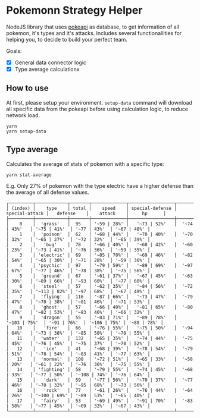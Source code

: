 # Pokemonn Strategy Helper

NodeJS library that uses [pokeapi](https://pokeapi.co) as database, to get information of all pokemon, it's types and it's attacks. Includes several functionallities for helping you, to decide to build your perfect team.

Goals:
- [x] General data connector logic
- [x] Type average calculationx

## How to use
At first, please setup your environment. `setup-data` command will download all specific data from the pokeapi before using calculation logic, to reduce network load.

```
yarn
yarn setup-data
```

## Type average
Calculates the average of stats of pokemon with a specific type:

```
yarn stat-average
```

E.g. Only 27% of pokemon with the type electric have a higher defense than the average of all defense values.

```
┌─────────┬────────────┬───────┬─────────────┬─────────────────┬────────────────┬──────────────┬──────────────┬─────────────┐
│ (index) │    type    │ total │    speed    │ special-defense │ special-attack │   defense    │    attack    │     hp      │
├─────────┼────────────┼───────┼─────────────┼─────────────────┼────────────────┼──────────────┼──────────────┼─────────────┤
│    0    │  'grass'   │  95   │ '~59 | 28%' │   '~73 | 52%'   │  '~74 | 43%'   │ '~75 | 41%'  │ '~77 | 43%'  │ '~67 | 48%' │
│    1    │  'poison'  │  62   │ '~68 | 44%' │   '~70 | 40%'   │  '~70 | 32%'   │ '~65 | 27%'  │ '~72 | 32%'  │ '~65 | 39%' │
│    2    │   'bug'    │  78   │ '~66 | 40%' │   '~68 | 42%'   │  '~60 | 23%'   │ '~73 | 41%'  │ '~76 | 36%'  │ '~59 | 35%' │
│    3    │ 'electric' │  69   │ '~85 | 70%' │   '~69 | 46%'   │  '~82 | 54%'   │ '~65 | 30%'  │ '~71 | 28%'  │ '~59 | 36%' │
│    4    │ 'psychic'  │  97   │ '~79 | 59%' │   '~89 | 69%'   │  '~97 | 67%'   │ '~77 | 46%'  │ '~78 | 38%'  │ '~75 | 56%' │
│    5    │  'ground'  │  67   │ '~61 | 37%' │   '~67 | 45%'   │  '~63 | 30%'   │ '~89 | 66%'  │ '~93 | 60%'  │ '~77 | 60%' │
│    6    │  'steel'   │  57   │ '~62 | 35%' │   '~84 | 56%'   │  '~72 | 35%'   │ '~113 | 82%' │ '~97 | 68%'  │ '~67 | 49%' │
│    7    │  'flying'  │  116  │ '~87 | 66%' │   '~73 | 47%'   │  '~79 | 47%'   │ '~70 | 38%'  │ '~81 | 46%'  │ '~71 | 53%' │
│    8    │  'ghost'   │  57   │ '~66 | 40%' │   '~81 | 65%'   │  '~80 | 47%'   │ '~82 | 53%'  │ '~83 | 46%'  │ '~66 | 32%' │
│    9    │  'dragon'  │  55   │ '~83 | 71%' │   '~89 | 78%'   │  '~103 | 75%'  │ '~91 | 76%'  │ '~106 | 75%' │ '~89 | 78%' │
│   10    │   'fire'   │  66   │ '~76 | 55%' │   '~75 | 50%'   │  '~94 | 64%'   │ '~73 | 38%'  │ '~85 | 50%'  │ '~70 | 55%' │
│   11    │  'water'   │  132  │ '~65 | 35%' │   '~74 | 44%'   │  '~75 | 45%'   │ '~76 | 45%'  │ '~75 | 37%'  │ '~70 | 52%' │
│   12    │   'ice'    │  41   │ '~68 | 39%' │   '~78 | 54%'   │  '~79 | 51%'   │ '~78 | 54%'  │ '~83 | 41%'  │ '~77 | 63%' │
│   13    │  'normal'  │  108  │ '~72 | 51%' │   '~65 | 33%'   │  '~58 | 20%'   │ '~61 | 22%'  │ '~76 | 36%'  │ '~75 | 55%' │
│   14    │ 'fighting' │  58   │ '~79 | 55%' │   '~74 | 45%'   │  '~68 | 33%'   │ '~77 | 50%'  │ '~108 | 74%' │ '~76 | 64%' │
│   15    │   'dark'   │  59   │ '~77 | 56%' │   '~70 | 37%'   │  '~77 | 46%'   │ '~70 | 32%'  │ '~95 | 68%'  │ '~73 | 56%' │
│   16    │   'rock'   │  77   │ '~61 | 26%' │   '~76 | 44%'   │  '~64 | 26%'   │ '~100 | 69%' │ '~89 | 53%'  │ '~65 | 40%' │
│   17    │  'fairy'   │  53   │ '~69 | 49%' │   '~91 | 70%'   │  '~83 | 58%'   │ '~77 | 45%'  │ '~69 | 32%'  │ '~67 | 43%' │
└─────────┴────────────┴───────┴─────────────┴─────────────────┴────────────────┴──────────────┴──────────────┴─────────────┘
```